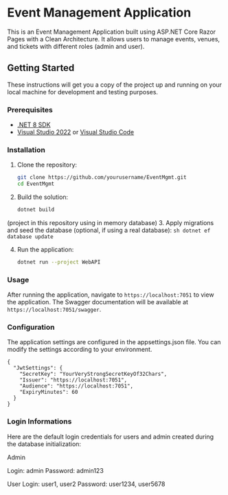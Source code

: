 # Event Management Application

This is an Event Management Application built using ASP.NET Core Razor Pages with a Clean Architecture. It allows users to manage events, venues, and tickets with different roles (admin and user).

## Getting Started

These instructions will get you a copy of the project up and running on your local machine for development and testing purposes.

### Prerequisites

- [.NET 8 SDK](https://dotnet.microsoft.com/download/dotnet/8.0)
- [Visual Studio 2022](https://visualstudio.microsoft.com/vs/) or [Visual Studio Code](https://code.visualstudio.com/)

### Installation

1. Clone the repository:
    ```sh
    git clone https://github.com/yourusername/EventMgmt.git
    cd EventMgmt
    ```

2. Build the solution:
    ```sh
    dotnet build
    ```

(project in this repository using in memory database)
3. Apply migrations and seed the database (optional, if using a real database):
    ```sh
    dotnet ef database update
    ```

4. Run the application:
    ```sh
    dotnet run --project WebAPI
    ```

### Usage

After running the application, navigate to `https://localhost:7051` to view the application. The Swagger documentation will be available at `https://localhost:7051/swagger`.

### Configuration

The application settings are configured in the appsettings.json file. You can modify the settings according to your environment.

```
{
  "JwtSettings": {
    "SecretKey": "YourVeryStrongSecretKeyOf32Chars",
    "Issuer": "https://localhost:7051",
    "Audience": "https://localhost:7051",
    "ExpiryMinutes": 60
  }
}
```
### Login Informations

Here are the default login credentials for users and admin created during the database initialization:

Admin

Login: admin
Password: admin123

User
Login: user1, user2
Password: user1234, user5678

